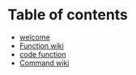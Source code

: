 # Table of contents

* [welcome](README.md)
* [Function wiki](function.md)
* [code function](codefunction.md)
* [Command wiki](command-wiki.md)

